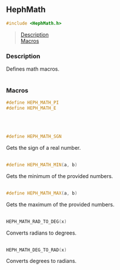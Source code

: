 ## HephMath
```c++
#include <HephMath.h>
```

> [Description](#description)<br>
[Macros](#macros)


### Description
Defines math macros.
<br><br>


### Macros

```c++
#define HEPH_MATH_PI
#define HEPH_MATH_E
```
<br><br>

```c++
#define HEPH_MATH_SGN
```
Gets the sign of a real number.
<br><br>

```c++
#define HEPH_MATH_MIN(a, b)
```
Gets the minimum of the provided numbers.
<br><br>

```c++
#define HEPH_MATH_MAX(a, b)
```
Gets the maximum of the provided numbers.
<br><br>

```c++
HEPH_MATH_RAD_TO_DEG(x)
```
Converts radians to degrees.
<br><br>

```c++
HEPH_MATH_DEG_TO_RAD(x)
```
Converts degrees to radians.
<br><br>
